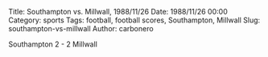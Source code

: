 Title: Southampton vs. Millwall, 1988/11/26
Date: 1988/11/26 00:00
Category: sports
Tags: football, football scores, Southampton, Millwall
Slug: southampton-vs-millwall
Author: carbonero


Southampton 2 - 2 Millwall
